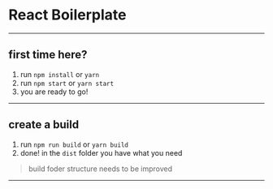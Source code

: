 # React Boilerplate

----
## first time here?
1. run `npm install` or `yarn`
2. run `npm start` or `yarn start`
3. you are ready to go!

----
## create a build
1. run `npm run build` or `yarn build`
2. done! in the `dist` folder you have what you need

  > build foder structure needs to be improved
----
